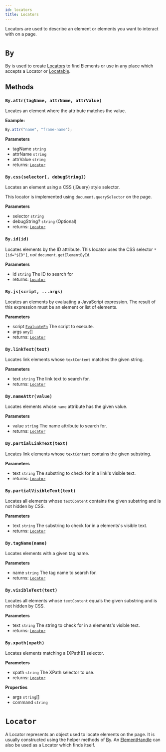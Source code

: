 ```yaml
---
id: locators
title: Locators
---
```


Locators are used to describe an element or elements you want to interact with on a page.

# `By`

By is used to create [Locators][locator] to find Elements or use in any place which accepts a Locator or [Locatable][].

## Methods

### `By.attr(tagName, attrName, attrValue)`

Locates an element where the attribute matches the value.

**Example:**

```typescript
By.attr("name", "frame-name");
```

**Parameters**

- tagName `string`
- attrName `string`
- attrValue `string`
- returns: [`Locator`][locator]

### `By.css(selector[, debugString])`

Locates an element using a CSS (jQuery) style selector.

This locator is implemented using `document.querySelector` on the page.

**Parameters**

- selector `string`
- debugString? `string` (Optional)
- returns: [`Locator`][locator]

### `By.id(id)`

Locates elements by the ID attribute. This locator uses the CSS selector
`*[id="$ID"]`, _not_ `document.getElementById`.

**Parameters**

- id `string` The ID to search for
- returns: [`Locator`][locator]

### `By.js(script, ...args)`

Locates an elements by evaluating a JavaScript expression.
The result of this expression must be an element or list of elements.

**Parameters**

- script [`EvaluateFn`][evaluatefn] The script to execute.
- args `any`\[]
- returns: [`Locator`][locator]

### `By.linkText(text)`

Locates link elements whose `textContent` matches the given
string.

**Parameters**

- text `string` The link text to search for.
- returns: [`Locator`][locator]

### `By.nameAttr(value)`

Locates elements whose `name` attribute has the given value.

**Parameters**

- value `string` The name attribute to search for.
- returns: [`Locator`][locator]

### `By.partialLinkText(text)`

Locates link elements whose `textContent` contains the given
substring.

**Parameters**

- text `string` The substring to check for in a link's visible text.
- returns: [`Locator`][locator]

### `By.partialVisibleText(text)`

Locates all elements whose `textContent` contains the given
substring and is not hidden by CSS.

**Parameters**

- text `string` The substring to check for in a elements's visible text.
- returns: [`Locator`][locator]

### `By.tagName(name)`

Locates elements with a given tag name.

**Parameters**

- name `string` The tag name to search for.
- returns: [`Locator`][locator]

### `By.visibleText(text)`

Locates all elements whose `textContent` equals the given
substring and is not hidden by CSS.

**Parameters**

- text `string` The string to check for in a elements's visible text.
- returns: [`Locator`][locator]

### `By.xpath(xpath)`

Locates elements matching a [XPath][] selector.

**Parameters**

- xpath `string` The XPath selector to use.
- returns: [`Locator`][locator]

**Properties**

- args `string`\[]
- command `string`

# `Locator`

A Locator represents an object used to locate elements on the page. It is usually constructed using the helper methods of [By][].
An [ElementHandle][] can also be used as a Locator which finds itself.

[locator]: Locators
[locatable]: api/browser
[locator]: Locators

[EvaluateFn]: [evaluate]

[by]: Locators
[elementhandle]: element-handle
